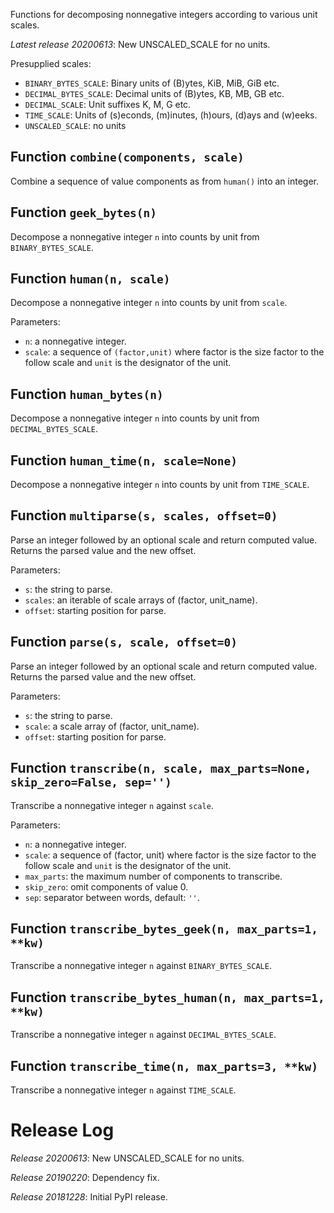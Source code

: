 Functions for decomposing nonnegative integers according to various unit scales.

*Latest release 20200613*:
New UNSCALED_SCALE for no units.

Presupplied scales:
* `BINARY_BYTES_SCALE`: Binary units of (B)ytes, KiB, MiB, GiB etc.
* `DECIMAL_BYTES_SCALE`: Decimal units of (B)ytes, KB, MB, GB etc.
* `DECIMAL_SCALE`: Unit suffixes K, M, G etc.
* `TIME_SCALE`: Units of (s)econds, (m)inutes, (h)ours, (d)ays and (w)eeks.
* `UNSCALED_SCALE`: no units

## Function `combine(components, scale)`

Combine a sequence of value components as from `human()` into an integer.

## Function `geek_bytes(n)`

Decompose a nonnegative integer `n` into counts by unit
from `BINARY_BYTES_SCALE`.

## Function `human(n, scale)`

Decompose a nonnegative integer `n` into counts by unit from `scale`.

Parameters:
* `n`: a nonnegative integer.
* `scale`: a sequence of `(factor,unit)` where factor is the
  size factor to the follow scale and `unit` is the designator
  of the unit.

## Function `human_bytes(n)`

Decompose a nonnegative integer `n` into counts by unit
from `DECIMAL_BYTES_SCALE`.

## Function `human_time(n, scale=None)`

Decompose a nonnegative integer `n` into counts by unit
from `TIME_SCALE`.

## Function `multiparse(s, scales, offset=0)`

Parse an integer followed by an optional scale and return computed value.
Returns the parsed value and the new offset.

Parameters:
* `s`: the string to parse.
* `scales`: an iterable of scale arrays of (factor, unit_name).
* `offset`: starting position for parse.

## Function `parse(s, scale, offset=0)`

Parse an integer followed by an optional scale and return computed value.
Returns the parsed value and the new offset.

Parameters:
* `s`: the string to parse.
* `scale`: a scale array of (factor, unit_name).
* `offset`: starting position for parse.

## Function `transcribe(n, scale, max_parts=None, skip_zero=False, sep='')`

Transcribe a nonnegative integer `n` against `scale`.

Parameters:
* `n`: a nonnegative integer.
* `scale`: a sequence of (factor, unit) where factor is the
  size factor to the follow scale and `unit` is the designator
  of the unit.
* `max_parts`: the maximum number of components to transcribe.
* `skip_zero`: omit components of value 0.
* `sep`: separator between words, default: `''`.

## Function `transcribe_bytes_geek(n, max_parts=1, **kw)`

Transcribe a nonnegative integer `n` against `BINARY_BYTES_SCALE`.

## Function `transcribe_bytes_human(n, max_parts=1, **kw)`

Transcribe a nonnegative integer `n` against `DECIMAL_BYTES_SCALE`.

## Function `transcribe_time(n, max_parts=3, **kw)`

Transcribe a nonnegative integer `n` against `TIME_SCALE`.

# Release Log



*Release 20200613*:
New UNSCALED_SCALE for no units.

*Release 20190220*:
Dependency fix.

*Release 20181228*:
Initial PyPI release.

